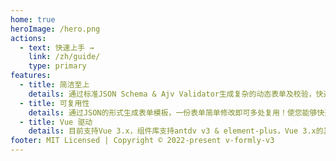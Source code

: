 ```yaml
---
home: true
heroImage: /hero.png
actions:
  - text: 快速上手 →
    link: /zh/guide/
    type: primary
features:
  - title: 简洁至上
    details: 通过标准JSON Schema & Ajv Validator生成复杂的动态表单及校验，快速、简洁、高效。
  - title: 可复用性
    details: 通过JSON的形式生成表单模板，一份表单简单修改即可多处复用！使您能够快速开发表单页面，相比编写传统的html form表单，使用JSON形式定义表单能够极大的提高了开发效率。
  - title: Vue 驱动
    details: 目前支持Vue 3.x，组件库支持antdv v3 & element-plus，Vue 3.x的其他UI库（DevUI等）支持正在开发中。。。
footer: MIT Licensed | Copyright © 2022-present v-formly-v3
---
```

